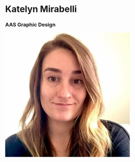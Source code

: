 # Katelyn Mirabelli
### AAS Graphic Design 

![Image of Yaktocat](https://github.com/kmirabelli/PSAM_1028/blob/master/profile.jpg)
